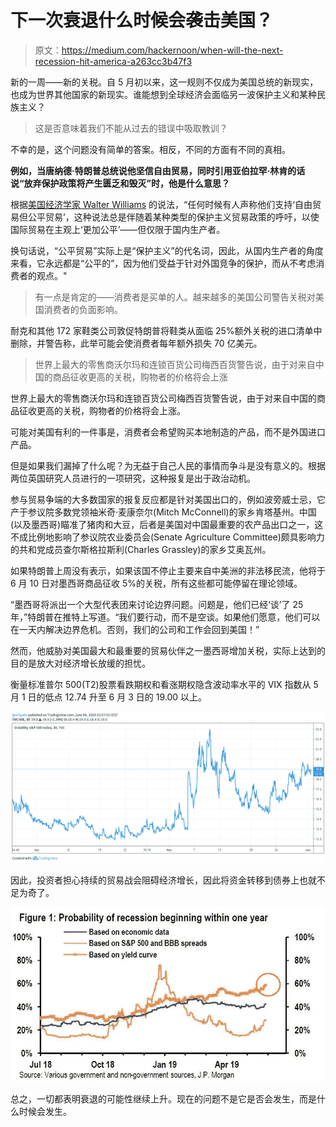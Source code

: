 # 下一次衰退什么时候会袭击美国？

> 原文：<https://medium.com/hackernoon/when-will-the-next-recession-hit-america-a263cc3b47f3>

新的一周——新的关税。自 5 月初以来，这一规则不仅成为美国总统的新现实，也成为世界其他国家的新现实。谁能想到全球经济会面临另一波保护主义和某种民族主义？

> 这是否意味着我们不能从过去的错误中吸取教训？

不幸的是，这个问题没有简单的答案。相反，不同的方面有不同的真相。

**例如，当唐纳德·特朗普总统说他坚信自由贸易，同时引用亚伯拉罕·林肯的话说“放弃保护政策将产生匮乏和毁灭”时，他是什么意思？**

根据[美国经济学家 Walter Williams](http://www.aei.org/publication/walter-e-williams-on-the-mercantilists-call-for-free-trade-but-fair-trade/) 的说法，“任何时候有人声称他们支持‘自由贸易但公平贸易’，这种说法总是伴随着某种类型的保护主义贸易政策的呼吁，以使国际贸易在主观上‘更加公平’——但仅限于国内生产者。

换句话说，“公平贸易”实际上是“保护主义”的代名词，因此，从国内生产者的角度来看，它永远都是“公平的”，因为他们受益于针对外国竞争的保护，而从不考虑消费者的观点。"

> 有一点是肯定的——消费者是买单的人。越来越多的美国公司警告关税对美国消费者的负面影响。

耐克和其他 172 家鞋类公司敦促特朗普将鞋类从面临 25%额外关税的进口清单中删除，并警告称，此举可能会使消费者每年额外损失 70 亿美元。

> 世界上最大的零售商沃尔玛和连锁百货公司梅西百货警告说，由于对来自中国的商品征收更高的关税，购物者的价格将会上涨

世界上最大的零售商沃尔玛和连锁百货公司梅西百货警告说，由于对来自中国的商品征收更高的关税，购物者的价格将会上涨。

可能对美国有利的一件事是，消费者会希望购买本地制造的产品，而不是外国进口产品。

但是如果我们漏掉了什么呢？为无益于自己人民的事情而争斗是没有意义的。根据两位英国研究人员进行的一项研究，这种报复是出于政治动机。

参与贸易争端的大多数国家的报复反应都是针对美国出口的，例如波旁威士忌，它产于参议院多数党领袖米奇·麦康奈尔(Mitch McConnell)的家乡肯塔基州。中国(以及墨西哥)瞄准了猪肉和大豆，后者是美国对中国最重要的农产品出口之一，这不成比例地影响了参议院农业委员会(Senate Agriculture Committee)颇具影响力的共和党成员查尔斯格拉斯利(Charles Grassley)的家乡艾奥瓦州。

如果特朗普上周没有表示，如果该国不停止主要来自中美洲的非法移民流，他将于 6 月 10 日对墨西哥商品征收 5%的关税，所有这些都可能停留在理论领域。

“墨西哥将派出一个大型代表团来讨论边界问题。问题是，他们已经‘谈’了 25 年，”特朗普在推特上写道。“我们要行动，而不是空谈。如果他们愿意，他们可以在一天内解决边界危机。否则，我们的公司和工作会回到美国！”

然而，他威胁对美国最大和最重要的贸易伙伴之一墨西哥增加关税，实际上达到的目的是放大对经济增长放缓的担忧。

衡量标准普尔 500(T2)股票看跌期权和看涨期权隐含波动率水平的 VIX 指数从 5 月 1 日的低点 12.74 升至 6 月 3 日的 19.00 以上。

![](img/5bb7f371042fd732565ab74b351e3a06.png)

因此，投资者担心持续的贸易战会阻碍经济增长，因此将资金转移到债券上也就不足为奇了。

![](img/09fd39fd358b5dc553b3803793373aa5.png)

总之，一切都表明衰退的可能性继续上升。现在的问题不是它是否会发生，而是什么时候会发生。